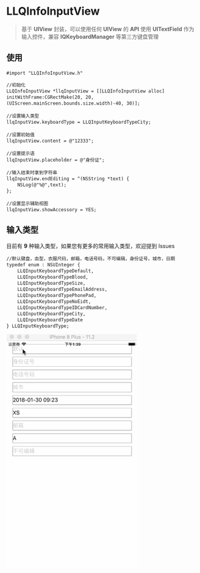 # LLQInfoInputView
>基于 **UIView** 封装，可以使用任何 **UIView** 的 **API** 
>使用 **UITextField** 作为输入控件，兼容 **IQKeyboardManager** 等第三方键盘管理

## 使用
```objc
#import "LLQInfoInputView.h"
```
```objc
//初始化
LLQInfoInputView *llqInputView = [[LLQInfoInputView alloc] initWithFrame:CGRectMake(20, 20, (UIScreen.mainScreen.bounds.size.width)-40, 30)];

//设置输入类型
llqInputView.keyboardType = LLQInputKeyboardTypeCity;

//设置初始值
llqInputView.content = @"12333";

//设置提示语
llqInputView.placeholder = @"身份证";

//输入结束时拿到字符串
llqInputView.endEditing = ^(NSString *text) {
    NSLog(@"%@",text);
};

//设置显示辅助视图
llqInputView.showAccessory = YES;
```

## 输入类型
目前有 **9** 种输入类型，如果您有更多的常用输入类型，欢迎提到 Issues

```objc
//默认键盘，血型，衣服尺码，邮箱，电话号码，不可编辑，身份证号，城市，日期
typedef enum : NSUInteger {
    LLQInputKeyboardTypeDefault,       
    LLQInputKeyboardTypeBlood,         
    LLQInputKeyboardTypeSize,          
    LLQInputKeyboardTypeEmailAddress,  
    LLQInputKeyboardTypePhonePad,      
    LLQInputKeyboardTypeNoEidt,        
    LLQInputKeyboardTypeIDCardNumber,  
    LLQInputKeyboardTypeCity,          
    LLQInputKeyboardTypeDate           
} LLQInputKeyboardType;
```

![展示](https://github.com/li1024316925/LLQInfoInputView/blob/master/Image/inputview.gif)







